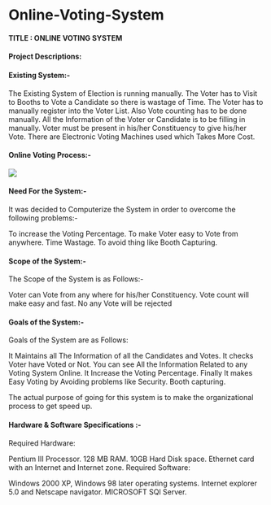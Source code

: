 # Online-Voting-System

#### TITLE : ONLINE VOTING SYSTEM

#### Project Descriptions:

#### Existing System:-

The Existing System of Election is running manually.
The Voter has to Visit to Booths to Vote a Candidate so there is wastage of Time.
The Voter has to manually register into the Voter List. Also Vote counting has to be done manually.
All the Information of the Voter or Candidate is to be filling in manually.
Voter must be present in his/her Constituency to give his/her Vote.
There are Electronic Voting Machines used which Takes More Cost.

#### Online Voting Process:-

<img src="https://github.com/shubham9768/Online-Voting-System/blob/master/pic.png">

#### Need For the System:-
It was decided to Computerize the System in order to overcome the following problems:-

To increase the Voting Percentage.
To make Voter easy to Vote from anywhere.
Time Wastage.
To avoid thing like Booth Capturing.

#### Scope of the System:-

The Scope of the System is as Follows:-

Voter can Vote from any where for his/her Constituency.
Vote count will make easy and fast.
No any Vote will be rejected



#### Goals of the System:-

Goals of the System are as Follows:

It Maintains all The Information of all the Candidates and Votes.
It checks Voter have Voted or Not.
You can see All the Information Related to any Voting System Online.
It Increase the Voting Percentage.
Finally It makes Easy Voting by Avoiding problems like 
Security.
Booth capturing.

The actual purpose of going for this system is to make the organizational process to get speed up. 

#### Hardware & Software Specifications :-

Required Hardware:

Pentium III Processor. 
128 MB RAM.
10GB Hard Disk space.
Ethernet card with an Internet and Internet zone.
Required Software:

Windows 2000 XP, Windows 98 later operating systems.
Internet explorer 5.0 and Netscape navigator.
MICROSOFT SQl Server.
